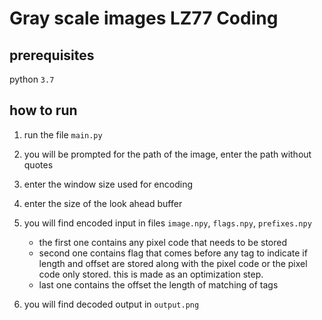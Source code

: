 # Gray scale images LZ77 Coding

## prerequisites

python `3.7`

## how to run

1. run the file `main.py`

2. you will be prompted for the path of the image, enter the path without quotes

3. enter the window size used for encoding

4. enter the size of the look ahead buffer

5. you will find encoded input in files `image.npy`, `flags.npy`, `prefixes.npy` 
    * the first one contains any pixel code that needs to be stored
    * second one contains flag that comes before any tag to indicate if length and offset are stored along with the pixel code or the pixel code only stored. this is made as an optimization step.
    * last one contains the offset the length of matching of tags

6. you will find decoded output in `output.png`

